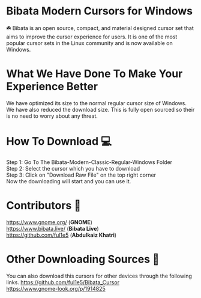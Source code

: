 # Bibata Modern Cursors for Windows
☘️ Bibata is an open source, compact, and material designed cursor set that aims to improve the cursor experience for users. It is one of the most popular cursor sets in the Linux community and is now available on Windows.
# What We Have Done To Make Your Experience Better
We have optimized its size to the normal regular cursor size of Windows. We have also reduced the download size. This is fully open sourced so their is no need to worry about any threat.
# How To Download 💻
Step 1: Go To The Bibata-Modern-Classic-Regular-Windows Folder<br>
Step 2: Select the cursor which you have to download<br>
Step 3: Click on "Download Raw File" on the top right corner<br>
Now the downloading will start and you can use it.<br>
# Contributors 💖
https://www.gnome.org/ (**GNOME**) <br>
https://www.bibata.live/ (**Bibata Live**) <br>
https://github.com/ful1e5 (**Abdulkaiz Khatri**) 
# Other Downloading Sources 📩
You can also download this cursors for other devices through the following links.
https://github.com/ful1e5/Bibata_Cursor <br>
https://www.gnome-look.org/p/1914825

